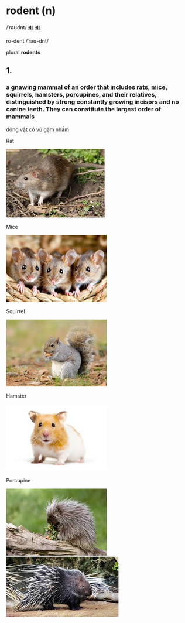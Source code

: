 # rodent (n)

/ˈrəʊdnt/ [🔊](https://www.oxfordlearnersdictionaries.com/media/english/uk_pron/r/rod/roden/rodent__gb_1.mp3) [🔊](https://www.oxfordlearnersdictionaries.com/media/english/us_pron/r/rod/roden/rodent__us_1.mp3)

ro-dent /ˈrəʊ-dnt/

plural **rodents**

## 1.

### a gnawing mammal of an order that includes rats, mice, squirrels, hamsters, porcupines, and their relatives, distinguished by strong constantly growing incisors and no canine teeth. They can constitute the largest order of mammals

động vật có vú gặm nhấm

Rat

![img.png](rat-01.png) 

Mice

![img.png](../m/mice-01.png) 

Squirrel

![](../s/squirrel-01.png)

Hamster

![img.png](../h/hamster-01.png)

Porcupine

![](../p/porcupine-01.png) ![](../p/porcupine-02.png)